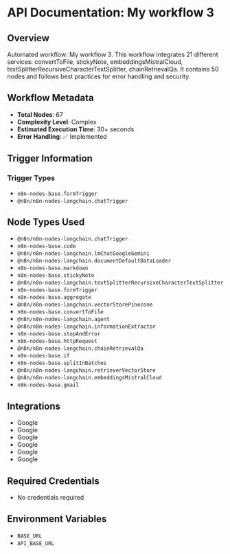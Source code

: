 # API Documentation: My workflow 3

## Overview
Automated workflow: My workflow 3. This workflow integrates 21 different services: convertToFile, stickyNote, embeddingsMistralCloud, textSplitterRecursiveCharacterTextSplitter, chainRetrievalQa. It contains 50 nodes and follows best practices for error handling and security.

## Workflow Metadata
- **Total Nodes**: 67
- **Complexity Level**: Complex
- **Estimated Execution Time**: 30+ seconds
- **Error Handling**: ✅ Implemented

## Trigger Information
### Trigger Types
- `n8n-nodes-base.formTrigger`
- `@n8n/n8n-nodes-langchain.chatTrigger`

## Node Types Used
- `@n8n/n8n-nodes-langchain.chatTrigger`
- `n8n-nodes-base.code`
- `@n8n/n8n-nodes-langchain.lmChatGoogleGemini`
- `@n8n/n8n-nodes-langchain.documentDefaultDataLoader`
- `n8n-nodes-base.markdown`
- `n8n-nodes-base.stickyNote`
- `@n8n/n8n-nodes-langchain.textSplitterRecursiveCharacterTextSplitter`
- `n8n-nodes-base.formTrigger`
- `n8n-nodes-base.aggregate`
- `@n8n/n8n-nodes-langchain.vectorStorePinecone`
- `n8n-nodes-base.convertToFile`
- `@n8n/n8n-nodes-langchain.agent`
- `@n8n/n8n-nodes-langchain.informationExtractor`
- `n8n-nodes-base.stopAndError`
- `n8n-nodes-base.httpRequest`
- `@n8n/n8n-nodes-langchain.chainRetrievalQa`
- `n8n-nodes-base.if`
- `n8n-nodes-base.splitInBatches`
- `@n8n/n8n-nodes-langchain.retrieverVectorStore`
- `@n8n/n8n-nodes-langchain.embeddingsMistralCloud`
- `n8n-nodes-base.gmail`

## Integrations
- Google
- Google
- Google
- Google
- Google
- Google

## Required Credentials
- No credentials required

## Environment Variables
- `BASE_URL`
- `API_BASE_URL`
